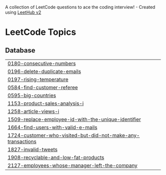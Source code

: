 A collection of LeetCode questions to ace the coding interview! - Created using [LeetHub v2](https://github.com/arunbhardwaj/LeetHub-2.0)
<!---LeetCode Topics Start-->
# LeetCode Topics
## Database
|  |
| ------- |
| [0180-consecutive-numbers](https://github.com/jpremijeev/LeetCode/tree/master/0180-consecutive-numbers) |
| [0196-delete-duplicate-emails](https://github.com/jpremijeev/LeetCode/tree/master/0196-delete-duplicate-emails) |
| [0197-rising-temperature](https://github.com/jpremijeev/LeetCode/tree/master/0197-rising-temperature) |
| [0584-find-customer-referee](https://github.com/jpremijeev/LeetCode/tree/master/0584-find-customer-referee) |
| [0595-big-countries](https://github.com/jpremijeev/LeetCode/tree/master/0595-big-countries) |
| [1153-product-sales-analysis-i](https://github.com/jpremijeev/LeetCode/tree/master/1153-product-sales-analysis-i) |
| [1258-article-views-i](https://github.com/jpremijeev/LeetCode/tree/master/1258-article-views-i) |
| [1509-replace-employee-id-with-the-unique-identifier](https://github.com/jpremijeev/LeetCode/tree/master/1509-replace-employee-id-with-the-unique-identifier) |
| [1664-find-users-with-valid-e-mails](https://github.com/jpremijeev/LeetCode/tree/master/1664-find-users-with-valid-e-mails) |
| [1724-customer-who-visited-but-did-not-make-any-transactions](https://github.com/jpremijeev/LeetCode/tree/master/1724-customer-who-visited-but-did-not-make-any-transactions) |
| [1827-invalid-tweets](https://github.com/jpremijeev/LeetCode/tree/master/1827-invalid-tweets) |
| [1908-recyclable-and-low-fat-products](https://github.com/jpremijeev/LeetCode/tree/master/1908-recyclable-and-low-fat-products) |
| [2127-employees-whose-manager-left-the-company](https://github.com/jpremijeev/LeetCode/tree/master/2127-employees-whose-manager-left-the-company) |
<!---LeetCode Topics End-->